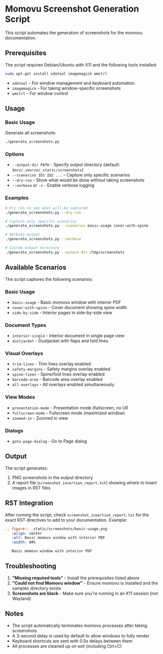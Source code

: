 # Momovu Screenshot Generation Script

This script automates the generation of screenshots for the momovu documentation.

## Prerequisites

The script requires Debian/Ubuntu with X11 and the following tools installed:

```bash
sudo apt-get install xdotool imagemagick wmctrl
```

- `xdotool` - For window management and keyboard automation
- `imagemagick` - For taking window-specific screenshots
- `wmctrl` - For window control

## Usage

### Basic Usage

Generate all screenshots:

```bash
./generate_screenshots.py
```

### Options

- `--output-dir PATH` - Specify output directory (default: `docs/_source/_static/screenshots`)
- `--scenarios ID1 ID2 ...` - Capture only specific scenarios
- `--dry-run` - Show what would be done without taking screenshots
- `--verbose` or `-v` - Enable verbose logging

### Examples

```bash
# Dry run to see what will be captured
./generate_screenshots.py --dry-run

# Capture only specific scenarios
./generate_screenshots.py --scenarios basic-usage cover-with-spine

# Verbose output
./generate_screenshots.py --verbose

# Custom output directory
./generate_screenshots.py --output-dir /tmp/screenshots
```

## Available Scenarios

The script captures the following scenarios:

### Basic Usage
- `basic-usage` - Basic momovu window with interior PDF
- `cover-with-spine` - Cover document showing spine width
- `side-by-side` - Interior pages in side-by-side view

### Document Types
- `interior-single` - Interior document in single page view
- `dustjacket` - Dustjacket with flaps and fold lines

### Visual Overlays
- `trim-lines` - Trim lines overlay enabled
- `safety-margins` - Safety margins overlay enabled
- `spine-lines` - Spine/fold lines overlay enabled
- `barcode-area` - Barcode area overlay enabled
- `all-overlays` - All overlays enabled simultaneously

### View Modes
- `presentation-mode` - Presentation mode (fullscreen, no UI)
- `fullscreen-mode` - Fullscreen mode (maximized window)
- `zoomed-in` - Zoomed in view

### Dialogs
- `goto-page-dialog` - Go to Page dialog

## Output

The script generates:
1. PNG screenshots in the output directory
2. A report file (`screenshot_insertion_report.txt`) showing where to insert images in RST files

## RST Integration

After running the script, check `screenshot_insertion_report.txt` for the exact RST directives to add to your documentation. Example:

```rst
.. figure:: _static/screenshots/basic-usage.png
   :align: center
   :alt: Basic momovu window with interior PDF
   :width: 80%

   Basic momovu window with interior PDF
```

## Troubleshooting

1. **"Missing required tools"** - Install the prerequisites listed above
2. **"Could not find Momovu window"** - Ensure momovu is installed and the samples directory exists
3. **Screenshots are black** - Make sure you're running in an X11 session (not Wayland)

## Notes

- The script automatically terminates momovu processes after taking screenshots
- A 3-second delay is used by default to allow windows to fully render
- Keyboard shortcuts are sent with 0.5s delays between them
- All processes are cleaned up on exit (including Ctrl+C)